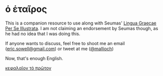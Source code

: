 # ὁ ἑταῖρος

This is a companion resource to use along with Seumas' [Lingua Graecae Per Se Illustrata](https://github.com/seumasjeltzz/LinguaeGraecaePerSeIllustrata). I am not claiming an endorsement by Seumas though, as he had no idea that I was doing this.

If anyone wants to discuss, feel free to shoot me an email ([eric.sowell@gmail.com](mailto:eric.sowell@gmail.com)) or tweet at me ([@mallioch](https://twitter.com/mallioch))

Now, that's enough English.

[κεφαλαῖον τὸ πρῶτον](chapters/ch1)

